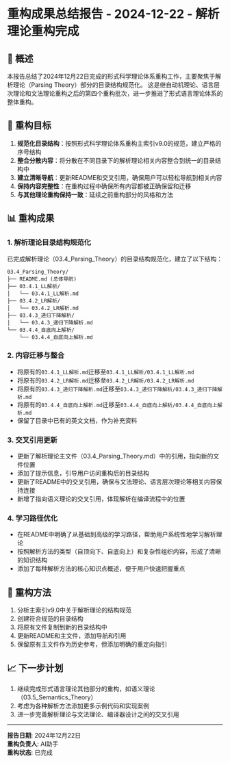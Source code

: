 # 重构成果总结报告 - 2024-12-22 - 解析理论重构完成

## 📝 概述

本报告总结了2024年12月22日完成的形式科学理论体系重构工作，主要聚焦于解析理论（Parsing Theory）部分的目录结构规范化。
这是继自动机理论、语言层次理论和文法理论重构之后的第四个重构批次，进一步推进了形式语言理论体系的整体重构。

## 🎯 重构目标

1. **规范化目录结构**：按照形式科学理论体系重构主索引v9.0的规范，建立严格的序号结构
2. **整合分散内容**：将分散在不同目录下的解析理论相关内容整合到统一的目录结构中
3. **建立清晰导航**：更新README和交叉引用，确保用户可以轻松导航到相关内容
4. **保持内容完整性**：在重构过程中确保所有内容都被正确保留和迁移
5. **与其他理论重构保持一致**：延续之前重构部分的风格和方法

## 📊 重构成果

### 1. 解析理论目录结构规范化

已完成解析理论（03.4_Parsing_Theory）的目录结构规范化，建立了以下结构：

```text
03.4_Parsing_Theory/
├── README.md (总体导航)
├── 03.4.1_LL解析/
│   └── 03.4.1_LL解析.md
├── 03.4.2_LR解析/
│   └── 03.4.2_LR解析.md
├── 03.4.3_递归下降解析/
│   └── 03.4.3_递归下降解析.md
└── 03.4.4_自底向上解析/
    └── 03.4.4_自底向上解析.md
```

### 2. 内容迁移与整合

- 将原有的`03.4.1_LL解析.md`迁移至`03.4.1_LL解析/03.4.1_LL解析.md`
- 将原有的`03.4.2_LR解析.md`迁移至`03.4.2_LR解析/03.4.2_LR解析.md`
- 将原有的`03.4.3_递归下降解析.md`迁移至`03.4.3_递归下降解析/03.4.3_递归下降解析.md`
- 将原有的`03.4.4_自底向上解析.md`迁移至`03.4.4_自底向上解析/03.4.4_自底向上解析.md`
- 保留了目录中已有的英文文档，作为补充资料

### 3. 交叉引用更新

- 更新了解析理论主文件（03.4_Parsing_Theory.md）中的引用，指向新的文件位置
- 添加了提示信息，引导用户访问重构后的目录结构
- 更新了README中的交叉引用，确保与文法理论、语言层次理论等相关内容保持连接
- 新增了指向语义理论的交叉引用，体现解析在编译流程中的位置

### 4. 学习路径优化

- 在README中明确了从基础到高级的学习路径，帮助用户系统性地学习解析理论
- 按照解析方法的类型（自顶向下、自底向上）和复杂性组织内容，形成了清晰的知识结构
- 添加了每种解析方法的核心知识点概述，便于用户快速把握重点

## 🔄 重构方法

1. 分析主索引v9.0中关于解析理论的结构规范
2. 创建符合规范的目录结构
3. 将原有文件复制到新的目录结构中
4. 更新README和主文件，添加导航和引用
5. 保留原有主文件作为历史参考，但添加明确的重定向指引

## 📈 下一步计划

1. 继续完成形式语言理论其他部分的重构，如语义理论（03.5_Semantics_Theory）
2. 考虑为各种解析方法添加更多示例代码和实现案例
3. 进一步完善解析理论与文法理论、编译器设计之间的交叉引用

---

**报告日期**: 2024年12月22日  
**重构负责人**: AI助手  
**重构状态**: 已完成
